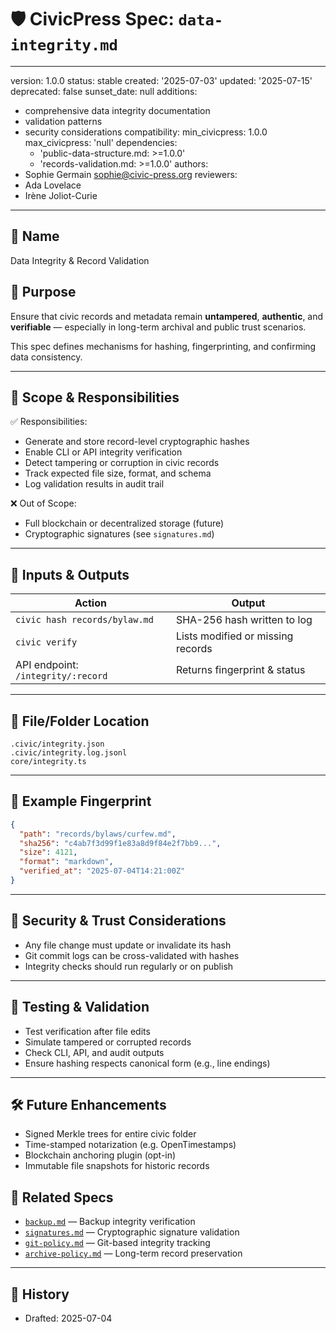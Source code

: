 # 🛡️ CivicPress Spec: `data-integrity.md`

---

version: 1.0.0 status: stable created: '2025-07-03' updated: '2025-07-15'
deprecated: false sunset_date: null additions:

- comprehensive data integrity documentation
- validation patterns
- security considerations compatibility: min_civicpress: 1.0.0 max_civicpress:
  'null' dependencies:
  - 'public-data-structure.md: >=1.0.0'
  - 'records-validation.md: >=1.0.0' authors:
- Sophie Germain <sophie@civic-press.org> reviewers:
- Ada Lovelace
- Irène Joliot-Curie

---

## 📛 Name

Data Integrity & Record Validation

## 🎯 Purpose

Ensure that civic records and metadata remain **untampered**, **authentic**, and
**verifiable** — especially in long-term archival and public trust scenarios.

This spec defines mechanisms for hashing, fingerprinting, and confirming data
consistency.

---

## 🧩 Scope & Responsibilities

✅ Responsibilities:

- Generate and store record-level cryptographic hashes
- Enable CLI or API integrity verification
- Detect tampering or corruption in civic records
- Track expected file size, format, and schema
- Log validation results in audit trail

❌ Out of Scope:

- Full blockchain or decentralized storage (future)
- Cryptographic signatures (see `signatures.md`)

---

## 🔗 Inputs & Outputs

| Action                             | Output                            |
| ---------------------------------- | --------------------------------- |
| `civic hash records/bylaw.md`      | SHA-256 hash written to log       |
| `civic verify`                     | Lists modified or missing records |
| API endpoint: `/integrity/:record` | Returns fingerprint & status      |

---

## 📂 File/Folder Location

```
.civic/integrity.json
.civic/integrity.log.jsonl
core/integrity.ts
```

---

## 📝 Example Fingerprint

```json
{
  "path": "records/bylaws/curfew.md",
  "sha256": "c4ab7f3d99f1e83a8d9f84e2f7bb9...",
  "size": 4121,
  "format": "markdown",
  "verified_at": "2025-07-04T14:21:00Z"
}
```

---

## 🔐 Security & Trust Considerations

- Any file change must update or invalidate its hash
- Git commit logs can be cross-validated with hashes
- Integrity checks should run regularly or on publish

---

## 🧪 Testing & Validation

- Test verification after file edits
- Simulate tampered or corrupted records
- Check CLI, API, and audit outputs
- Ensure hashing respects canonical form (e.g., line endings)

---

## 🛠️ Future Enhancements

- Signed Merkle trees for entire civic folder
- Time-stamped notarization (e.g. OpenTimestamps)
- Blockchain anchoring plugin (opt-in)
- Immutable file snapshots for historic records

## 🔗 Related Specs

- [`backup.md`](./backup.md) — Backup integrity verification
- [`signatures.md`](./signatures.md) — Cryptographic signature validation
- [`git-policy.md`](./git-policy.md) — Git-based integrity tracking
- [`archive-policy.md`](./archive-policy.md) — Long-term record preservation

---

## 📅 History

- Drafted: 2025-07-04
